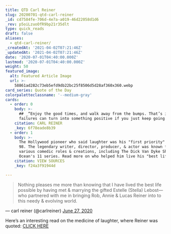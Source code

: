 ```yaml
---
title: QTD Carl Reiner
slug: 20200701-qtd-carl-reiner
_id: cd7584fe-706d-4e7a-a019-46d22058d1d6
_rev: p5oiLzuoOfR9bp21r35dlt
type: quick_reads
draft: false
aliases:
  - qtd-carl-reiner/
_createdAt: '2021-04-02T07:21:46Z'
_updatedAt: '2021-04-02T07:21:46Z'
date: '2020-07-01T04:40:00.000Z'
lastmod: '2020-07-01T04:40:00.000Z'
weight: 50
featured_image:
  alt: Featured Article Image
  url: >-
    58861ad282c73eb5efd9db22bc25f8506d5d28af360x360.webp
card_series: Quote of the Day
colorpaletteclassname: '--medium-gray'
cards:
  - order: 0
    body: >-
      ## _“Enjoy the good times, and walk away from the bumps. That’s it. Even
      failures can turn into something positive if you just keep going.”_
    citation: CARL REINER
    _key: 6f78eade8b39
  - order: 1
    body: >-
      The Hollywood pioneer who said laughter was his "first priority" died at
      98. The legendary writer, director, producer, & actor was known for his
      various comedic roles & creations, including The Dick Van Dyke Show & The
      Ocean's 11 series. Read more on who helped him live his "best life."
    citation: VIEW SOURCES
    _key: f24a3f91944d

---
```

> Nothing pleases me more than knowing that I have lived the best life possible by having met & marrying the gifted Estelle (Stella) Lebost—who partnered with me in bringing Rob, Annie & Lucas Reiner into to this needy & evolving world.  
  
  
  
— carl reiner (@carlreiner) [June 27, 2020](https://twitter.com/carlreiner/status/1277021923805786112?ref_src=twsrc%5Etfw)



Here’s an interesting read on the medicine of laughter, where Reiner was quoted: [CLICK HERE](https://www.washingtonpost.com/health/laughter-really-is-the-best-medicine-in-many-ways-thats-no-joke/2019/06/14/9f159208-8955-11e9-98c1-e945ae5db8fb_story.html)